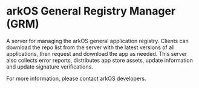 # arkOS General Registry Manager (GRM)

A server for managing the arkOS general application registry. Clients can download the repo list from the server with the latest versions of all applications, then request and download the app as needed. This server also collects error reports, distributes app store assets, update information and update signature verifications.

For more information, please contact arkOS developers.
